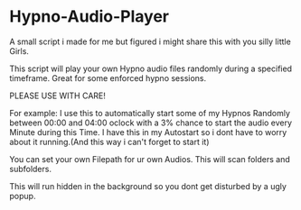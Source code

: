 # Hypno-Audio-Player
A small script i made for me but figured i might share this with you silly little Girls.

This script will play your own Hypno audio files randomly during a specified timeframe.
Great for some enforced hypno sessions.

PLEASE USE WITH CARE!

For example:
I use this to automatically start some of my Hypnos Randomly between 00:00 and 04:00 oclock with a 3% chance to start the audio every Minute during this Time.
I have this in my Autostart so i dont have to worry about it running.(And this way i can't forget to start it)

You can set your own Filepath for ur own Audios. This will scan folders and subfolders.

This will run hidden in the background so you dont get disturbed by a ugly popup.


